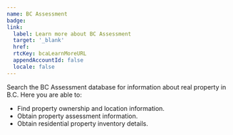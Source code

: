 ```yaml
---
name: BC Assessment
badge:
link: 
  label: Learn more about BC Assessment 
  target: '_blank'
  href: 
  rtcKey: bcaLearnMoreURL
  appendAccountId: false
  locale: false
---
```


Search the BC Assessment database for information about real property in B.C. Here you are able to:

- Find property ownership and location information.
- Obtain property assessment information.
- Obtain residential property inventory details.